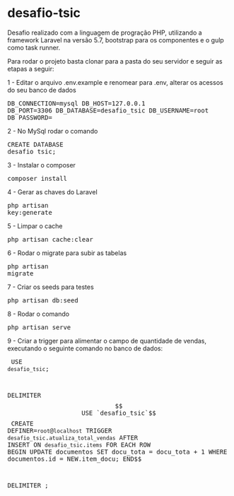 # desafio-tsic

Desafio realizado com a linguagem de progração PHP, utilizando a framework Laravel na versão 5.7, bootstrap para os componentes e o gulp como task runner.


Para rodar o projeto basta clonar para a pasta do seu servidor e seguir as etapas a seguir:

1 - Editar o arquivo .env.example e renomear para .env, alterar os acessos do seu banco de dados <pre>DB_CONNECTION=mysql
DB_HOST=127.0.0.1
DB_PORT=3306
DB_DATABASE=desafio_tsic
DB_USERNAME=root
DB_PASSWORD=</pre>


2 - No MySql rodar o comando <pre>CREATE DATABASE desafio_tsic;</pre>

3 - Instalar o composer <pre>composer install</pre> 

4 - Gerar as chaves do Laravel <pre>php artisan key:generate</pre>

5 - Limpar o cache <pre>php artisan cache:clear</pre> 

6 - Rodar o migrate para subir as tabelas <pre>php artisan migrate</pre>

7 - Criar os seeds para testes <pre>php artisan db:seed</pre>

8 - Rodar o comando <pre>php artisan serve</pre>

9 - Criar a trigger para alimentar o campo de quantidade de vendas, executando o seguinte comando no banco de dados: <pre> USE `desafio_tsic`;

DELIMITER $$
USE `desafio_tsic`$$
CREATE
DEFINER=`root`@`localhost`
TRIGGER `desafio_tsic`.`atualiza_total_vendas`
AFTER INSERT ON `desafio_tsic`.`items`
FOR EACH ROW
BEGIN
    UPDATE documentos
       SET docu_tota = docu_tota + 1
	 WHERE documentos.id = NEW.item_docu;
END$$


DELIMITER ; </pre>
